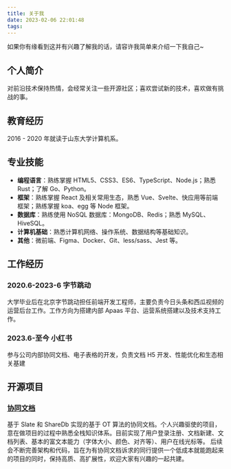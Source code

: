 ```yaml
---
title: 关于我
date: 2023-02-06 22:01:48
tags:
---
```


如果你有缘看到这并有兴趣了解我的话，请容许我简单来介绍一下我自己~

## 个人简介
对前沿技术保持热情，会经常关注一些开源社区；喜欢尝试新的技术，喜欢做有挑战的事。

## 教育经历

2016 - 2020 年就读于山东大学计算机系。

## 专业技能

- **编程语言**：熟练掌握 HTML5、CSS3、ES6、TypeScript、Node.js；熟悉 Rust；了解 Go、Python。
- **框架**：熟练掌握 React 及相关常用生态，熟悉 Vue、Svelte、快应用等前端框架；熟练掌握 koa、egg 等 Node 框架。
- **数据库**：熟练使用 NoSQL 数据库：MongoDB、Redis；熟悉 MySQL、HiveSQL。
- **计算机基础**：熟悉计算机网络、操作系统、数据结构等基础知识。
- **其他**：微前端、Figma、Docker、Git、less/sass、Jest 等。

## 工作经历

### 2020.6-2023-6 字节跳动
大学毕业后在北京字节跳动担任前端开发工程师，主要负责今日头条和西瓜视频的运营后台工作。工作方向为搭建内部 Apaas 平台、运营系统搭建以及技术支持工作。

### 2023.6-至今 小红书
参与公司内部协同文档、电子表格的开发，负责文档 H5 开发、性能优化和生态相关基建

## 开源项目

### [协同文档](https://github.com/onechunlin/collaborative-docs)
基于 Slate 和 ShareDb 实现的基于 OT 算法的协同文档。个人兴趣驱使的项目，意在做项目的过程中熟悉全栈知识体系。目前实现了用户登录注册、文档新建、文档列表、基本的富文本能力（字体大小、颜色、对齐等）、用户在线光标等。
后续会不断完善架构和代码，旨在为有协同文档诉求的同行提供一个低成本就能跑起来的项目的同时，保持高质、高扩展性，欢迎大家有兴趣的一起共建。
